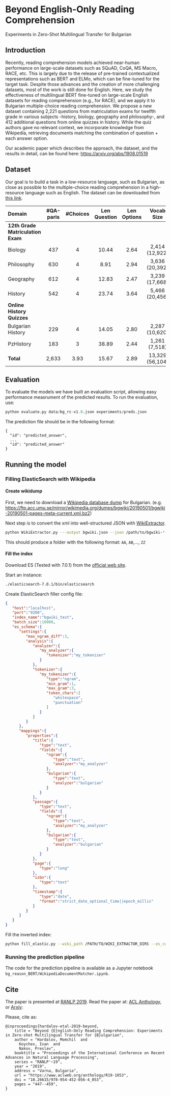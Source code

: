 # Beyond English-Only Reading Comprehension
Experiments in Zero-Shot Multilingual Transfer for Bulgarian

## Introduction
Recently, reading comprehension models achieved near-human performance on large-scale datasets such as SQuAD, CoQA, MS Macro, RACE, etc. This is largely due to the release of pre-trained contextualized representations such as BERT and ELMo, which can be fine-tuned for the target task. Despite those advances and the creation of more challenging datasets, most of the work is still done for English. Here, we study the effectiveness of multilingual BERT fine-tuned on large-scale English datasets for reading comprehension (e.g., for RACE), and we apply it to Bulgarian multiple-choice reading comprehension. We propose a new dataset containing 2,221 questions from matriculation exams for twelfth grade in various subjects -history, biology, geography and philosophy-, and 412 additional questions from online quizzes in history. While the quiz authors gave no relevant context, we incorporate knowledge from Wikipedia, retrieving documents matching the combination of question + each answer option.

Our academic paper which describes the approach, the dataset, and the results in detail, can be found here: https://arxiv.org/abs/1908.01519

## Dataset

Our goal is to build a task in a low-resource language, such as Bulgarian, as close as possible to the multiple-choice reading comprehension in a high-resource language such as English. The dataset can be downloaded from [this link](https://github.com/mhardalov/bg-reason-BERT/blob/master/data/bg_rc-v1.0.json).

| Domain | #QA-paris | #Choices | Len Question | Len Options | Vocab Size |
|:-------|:---------:|:--------:|:------------:|:-----------:|:----------:|
| **12th Grade Matriculation Exam** |
| Biology | 437 | 4 | 10.44 | 2.64 | 2,414 (12,922)|
| Philosophy | 630 | 4 | 8.91 | 2.94| 3,636  (20,392) |
| Geography | 612 | 4 | 12.83 | 2.47 | 3,239 (17,668) |
| History | 542 | 4 | 23.74 | 3.64 | 5,466 (20,456) |
| **Online History Quizzes** |
| Bulgarian History | 229 | 4 | 14.05 | 2.80 | 2,287 (10,620) |
| PzHistory | 183 | 3 | 38.89 | 2.44 | 1,261 (7,518) |
| **Total** | 2,633 | 3.93 | 15.67 | 2.89 | 13,329 (56,104) |

## Evaluation

To evaluate the models we have built an evaluation script, allowing easy performance measrument of the predicted results.
To run the evaluation, use:

```python
python evaluate.py data/bg_rc-v1.0.json experiments/preds.json
```

The prediction file should be in the following format:

```
{
  "id": "predicted_answer",
  ...
  "id": "predicted_answer"
}
 ```
 
## Running the model

### Filling ElasticSearch with Wikipedia

#### Create wikidump

First, we need to download a [Wikipedia database dump](http://download.wikimedia.org/) for Bulgarian. (e.g. https://ftp.acc.umu.se/mirror/wikimedia.org/dumps/bgwiki/20190501/bgwiki-20190501-pages-meta-current.xml.bz2)

Next step is to convert the xml into well-structured JSON with [WikiExtractor](https://github.com/attardi/wikiextractor).

```bash
python WikiExtractor.py ---output bgwiki.json --json /path/to/bgwiki-*-current.xml 
```

This should produce a folder with the following format: `AA`, `AB`,..., `ZZ`

#### Fill the index

Download ES (Tested with 7.0.1) from the [official web site](https://www.elastic.co/downloads/elasticsearch).

Start an instance:

```bash
./elasticsearch-7.0.1/bin/elasticsearch
```
Create ElasticSearch filler config file:
```json
{
   "host":"localhost",
   "port":"9200",
   "index_name":"bgwiki_test",
   "batch_size":10000,
   "es_schema":{
      "settings":{
         "max_ngram_diff":3,
         "analysis":{
            "analyzer":{
               "my_analyzer":{
                  "tokenizer":"my_tokenizer"
               }
            },
            "tokenizer":{
               "my_tokenizer":{
                  "type":"ngram",
                  "min_gram":1,
                  "max_gram":3,
                  "token_chars":[
                     "whitespace",
                     "punctuation"
                  ]
               }
            }
         }
      },
      "mappings":{
         "properties":{
            "title":{
               "type":"text",
               "fields":{
                  "ngram":{
                     "type":"text",
                     "analyzer":"my_analyzer"
                  },
                  "bulgarian":{
                     "type":"text",
                     "analyzer":"bulgarian"
                  }
               }
            },
            "passage":{
               "type":"text",
               "fields":{
                  "ngram":{
                     "type":"text",
                     "analyzer":"my_analyzer"
                  },
                  "bulgarian":{
                     "type":"text",
                     "analyzer":"bulgarian"
                  }
               }
            },
            "page":{
               "type":"long"
            },
            "isbn":{
               "type":"text"
            },
            "timestamp":{
               "type":"date",
               "format":"strict_date_optional_time||epoch_millis"
            }
         }
      }
   }
}
```

Fill the inverted index:
```bash 
python fill_elastic.py --wiki_path /PATH/TO/WIKI_EXTRACTOR_DIRS --es_config_file ./configs/bgwiki.json 
```

### Running the prediction pipeline

The code for the prediction pipeline is available as a Jupyter notebook `bg_reason_BERT/WikipediaDocumentMatcher.ipynb`.

## Cite

The paper is presented at [RANLP 2019](http://lml.bas.bg/ranlp2019/start.php).
Read the paper at: [ACL Anthology](https://www.aclweb.org/anthology/R19-1053/), or [Arxiv](https://arxiv.org/abs/1908.01519):

Please, cite as:

```
@inproceedings{hardalov-etal-2019-beyond,
    title = "Beyond {E}nglish-Only Reading Comprehension: Experiments in Zero-shot Multilingual Transfer for {B}ulgarian",
    author = "Hardalov, Momchil  and
      Koychev, Ivan  and
      Nakov, Preslav",
    booktitle = "Proceedings of the International Conference on Recent Advances in Natural Language Processing",
    series = "RANLP'~19",
    year = "2019",
    address = "Varna, Bulgaria",
    url = "https://www.aclweb.org/anthology/R19-1053",
    doi = "10.26615/978-954-452-056-4_053",
    pages = "447--459",
}
```
